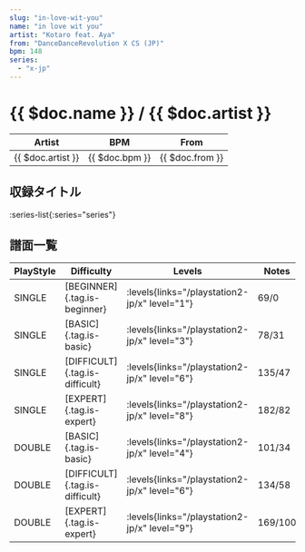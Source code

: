 ```yaml
---
slug: "in-love-wit-you"
name: "in love wit you"
artist: "Kotaro feat. Aya"
from: "DanceDanceRevolution X CS (JP)"
bpm: 148
series:
  - "x-jp"
---
```


# {{ $doc.name }} / {{ $doc.artist }}

|Artist|BPM|From|
|------|---|----|
|{{ $doc.artist }}|{{ $doc.bpm }}|{{ $doc.from }}|

## 収録タイトル

:series-list{:series="series"}

## 譜面一覧

|PlayStyle|Difficulty|Levels|Notes|Movie|
|---------|----------|------|-----|-----|
|SINGLE|[BEGINNER]{.tag.is-beginner}| :levels{links="/playstation2-jp/x" level="1"}|69/0||
|SINGLE|[BASIC]{.tag.is-basic}| :levels{links="/playstation2-jp/x" level="3"}|78/31||
|SINGLE|[DIFFICULT]{.tag.is-difficult}| :levels{links="/playstation2-jp/x" level="6"}|135/47||
|SINGLE|[EXPERT]{.tag.is-expert}| :levels{links="/playstation2-jp/x" level="8"}|182/82||
|DOUBLE|[BASIC]{.tag.is-basic}| :levels{links="/playstation2-jp/x" level="4"}|101/34||
|DOUBLE|[DIFFICULT]{.tag.is-difficult}| :levels{links="/playstation2-jp/x" level="6"}|134/58||
|DOUBLE|[EXPERT]{.tag.is-expert}| :levels{links="/playstation2-jp/x" level="9"}|169/100||
